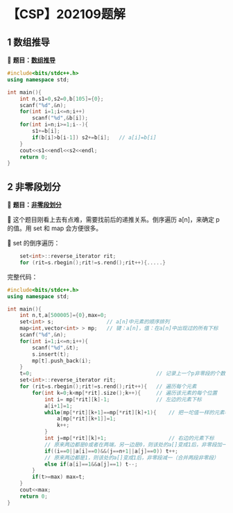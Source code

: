 # 【CSP】202109题解


## 1 数组推导

🔗 **题目：[数组推导](http://118.190.20.162/view.page?gpid=T129)**

```c++
#include<bits/stdc++.h>
using namespace std;

int main(){
	int n,s1=0,s2=0,b[105]={0};
	scanf("%d",&n);
	for(int i=1;i<=n;i++)
		scanf("%d",&b[i]);
	for(int i=n;i>=1;i--){
		s1+=b[i];
		if(b[i]>b[i-1])	s2+=b[i];	// a[i]=b[i] 
	}
	cout<<s1<<endl<<s2<<endl;
	return 0;
}
```

## 2 非零段划分

🔗 **题目：[非零段划分](http://118.190.20.162/view.page?gpid=T130)**

🔴 这个题目刚看上去有点难，需要找前后的递推关系。倒序遍历 a[n]，来确定 p 的值。用 set 和 map 会方便很多。

🔵 set 的倒序遍历：

```c++
	set<int>::reverse_iterator rit;
	for (rit=s.rbegin();rit!=s.rend();rit++){.....}
```

完整代码：

```c++
#include<bits/stdc++.h>
using namespace std;

int main(){
	int n,t,a[500005]={0},max=0;
	set<int> s;					// a[n]中元素的顺序排列 
	map<int,vector<int> > mp;	// 键：a[n]，值：在a[n]中出现过的所有下标
	scanf("%d",&n);
	for(int i=1;i<=n;i++){
		scanf("%d",&t);
		s.insert(t);
		mp[t].push_back(i);
	}
	t=0;										// 记录上一个p非零段的个数 
	set<int>::reverse_iterator rit;
	for (rit=s.rbegin();rit!=s.rend();rit++){	// 遍历每个元素	
		for(int k=0;k<mp[*rit].size();k++){		// 遍历该元素的每个位置 
			int i= mp[*rit][k]-1;				// 左边的元素下标 
			a[i+1]=1;
			while(mp[*rit][k+1]==mp[*rit][k]+1){	// 把一坨值一样的元素看做一个整体 
				a[mp[*rit][k+1]]=1;
				k++;
			}
			int j=mp[*rit][k]+1;					// 右边的元素下标 
            // 原来两边都是0或者在两端，另一边是0，则该处的a[]变成1后，非零段加一（分裂一段全是0的）
			if((i==0||a[i]==0)&&(j==n+1||a[j]==0)) t++;	
            // 原来两边都是1，则该处的a[]变成1后，非零段减一（合并两段非零段）
			else if(a[i]==1&&a[j]==1) t--;	 
		}
		if(t>=max) max=t;
	}
	cout<<max; 
	return 0;
}
```


